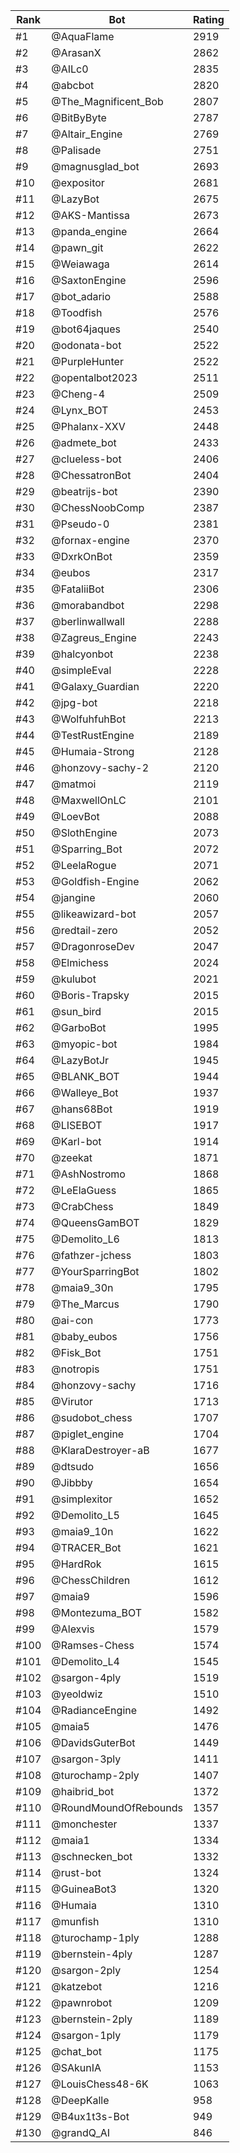 Rank|Bot|Rating
---|---|---
#1|@AquaFlame|2919
#2|@ArasanX|2862
#3|@AILc0|2835
#4|@abcbot|2820
#5|@The_Magnificent_Bob|2807
#6|@BitByByte|2787
#7|@Altair_Engine|2769
#8|@Palisade|2751
#9|@magnusglad_bot|2693
#10|@expositor|2681
#11|@LazyBot|2675
#12|@AKS-Mantissa|2673
#13|@panda_engine|2664
#14|@pawn_git|2622
#15|@Weiawaga|2614
#16|@SaxtonEngine|2596
#17|@bot_adario|2588
#18|@Toodfish|2576
#19|@bot64jaques|2540
#20|@odonata-bot|2522
#21|@PurpleHunter|2522
#22|@opentalbot2023|2511
#23|@Cheng-4|2509
#24|@Lynx_BOT|2453
#25|@Phalanx-XXV|2448
#26|@admete_bot|2433
#27|@clueless-bot|2406
#28|@ChessatronBot|2404
#29|@beatrijs-bot|2390
#30|@ChessNoobComp|2387
#31|@Pseudo-0|2381
#32|@fornax-engine|2370
#33|@DxrkOnBot|2359
#34|@eubos|2317
#35|@FataliiBot|2306
#36|@morabandbot|2298
#37|@berlinwallwall|2288
#38|@Zagreus_Engine|2243
#39|@halcyonbot|2238
#40|@simpleEval|2228
#41|@Galaxy_Guardian|2220
#42|@jpg-bot|2218
#43|@WolfuhfuhBot|2213
#44|@TestRustEngine|2189
#45|@Humaia-Strong|2128
#46|@honzovy-sachy-2|2120
#47|@matmoi|2119
#48|@MaxwellOnLC|2101
#49|@LoevBot|2088
#50|@SlothEngine|2073
#51|@Sparring_Bot|2072
#52|@LeelaRogue|2071
#53|@Goldfish-Engine|2062
#54|@jangine|2060
#55|@likeawizard-bot|2057
#56|@redtail-zero|2052
#57|@DragonroseDev|2047
#58|@Elmichess|2024
#59|@kulubot|2021
#60|@Boris-Trapsky|2015
#61|@sun_bird|2015
#62|@GarboBot|1995
#63|@myopic-bot|1984
#64|@LazyBotJr|1945
#65|@BLANK_BOT|1944
#66|@Walleye_Bot|1937
#67|@hans68Bot|1919
#68|@LISEBOT|1917
#69|@Karl-bot|1914
#70|@zeekat|1871
#71|@AshNostromo|1868
#72|@LeElaGuess|1865
#73|@CrabChess|1849
#74|@QueensGamBOT|1829
#75|@Demolito_L6|1813
#76|@fathzer-jchess|1803
#77|@YourSparringBot|1802
#78|@maia9_30n|1795
#79|@The_Marcus|1790
#80|@ai-con|1773
#81|@baby_eubos|1756
#82|@Fisk_Bot|1751
#83|@notropis|1751
#84|@honzovy-sachy|1716
#85|@Virutor|1713
#86|@sudobot_chess|1707
#87|@piglet_engine|1704
#88|@KlaraDestroyer-aB|1677
#89|@dtsudo|1656
#90|@Jibbby|1654
#91|@simplexitor|1652
#92|@Demolito_L5|1645
#93|@maia9_10n|1622
#94|@TRACER_Bot|1621
#95|@HardRok|1615
#96|@ChessChildren|1612
#97|@maia9|1596
#98|@Montezuma_BOT|1582
#99|@Alexvis|1579
#100|@Ramses-Chess|1574
#101|@Demolito_L4|1545
#102|@sargon-4ply|1519
#103|@yeoldwiz|1510
#104|@RadianceEngine|1492
#105|@maia5|1476
#106|@DavidsGuterBot|1449
#107|@sargon-3ply|1411
#108|@turochamp-2ply|1407
#109|@haibrid_bot|1372
#110|@RoundMoundOfRebounds|1357
#111|@monchester|1337
#112|@maia1|1334
#113|@schnecken_bot|1332
#114|@rust-bot|1324
#115|@GuineaBot3|1320
#116|@Humaia|1310
#117|@munfish|1310
#118|@turochamp-1ply|1288
#119|@bernstein-4ply|1287
#120|@sargon-2ply|1254
#121|@katzebot|1216
#122|@pawnrobot|1209
#123|@bernstein-2ply|1189
#124|@sargon-1ply|1179
#125|@chat_bot|1175
#126|@SAkunIA|1153
#127|@LouisChess48-6K|1063
#128|@DeepKalle|958
#129|@B4ux1t3s-Bot|949
#130|@grandQ_AI|846

